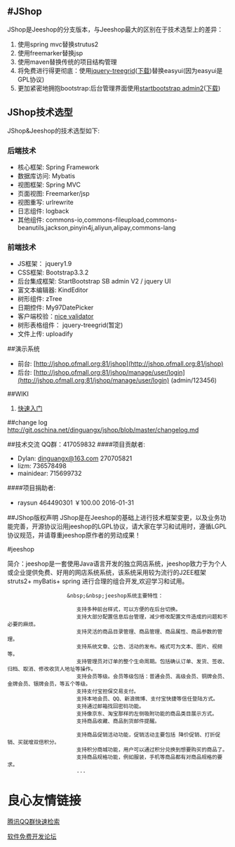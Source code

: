 #JShop
---

JShop是Jeeshop的分支版本，与Jeeshop最大的区别在于技术选型上的差异：

1. 使用spring mvc替换strutus2
2. 使用freemarker替换jsp
3. 使用maven替换传统的项目结构管理
4. 将免费进行得更彻底：使用[jquery-treegrid](http://maxazan.github.io/jquery-treegrid/)([下载](https://github.com/maxazan/jquery-treegrid))替换easyui(因为easyui是GPL协议)
5. 更加紧密地拥抱bootstrap:后台管理界面使用[startbootstrap admin2](http://ironsummitmedia.github.io/startbootstrap-sb-admin-2/pages/index.html)([下载](https://github.com/IronSummitMedia/startbootstrap-sb-admin-2))

## JShop技术选型
JShop&Jeeshop的技术选型如下:
### 后端技术
* 核心框架: Spring Framework
* 数据库访问: Mybatis
* 视图框架: Spring MVC
* 页面视图: Freemarker/jsp
* 视图重写: urlrewrite
* 日志组件: logback
* 其他组件: commons-io,commons-fileupload,commons-beanutils,jackson,pinyin4j,aliyun,alipay,commons-lang

### 前端技术
* JS框架： jquery1.9
* CSS框架: Bootstrap3.3.2
* 后台集成框架: StartBootstrap SB admin V2 / jquery UI
* 富文本编辑器: KindEditor
* 树形组件: zTree
* 日期控件: My97DatePicker
* 客户端校验：[nice validator](http://niceue.com/validator/)
* 树形表格组件： jquery-treegrid(暂定)
* 文件上传: uploadify

##演示系统
* 前台: [http://jshop.ofmall.org:81/jshop](http://jshop.ofmall.org:81/jshop)
* 后台: [http://jshop.ofmall.org:81/jshop/manage/user/login](http://jshop.ofmall.org:81/jshop/manage/user/login) (admin/123456)

##WIKI
1. [快速入门](http://git.oschina.net/dinguangx/jshop/wikis/home)

##change log
http://git.oschina.net/dinguangx/jshop/blob/master/changelog.md

##技术交流
QQ群：417059832
####项目贡献者:
* Dylan: dinguangx@163.com 270705821
* lizm: 736578498
* mainidear: 715699732

####项目捐助者:
* raysun 464490301 ￥100.00 2016-01-31


##JShop版权声明
JShop是在Jeeshop的基础上进行技术框架变更，以及业务功能完善，开源协议沿用jeeshop的LGPL协议，请大家在学习和试用时，遵循LGPL协议规范，并请尊重jeeshop原作者的劳动成果！



#jeeshop

简介：jeeshop是一套使用Java语言开发的独立网店系统，jeeshop致力于为个人或企业提供免费、好用的网店系统系统，该系统采用较为流行的J2EE框架 struts2+ myBatis+ spring 进行合理的组合开发,欢迎学习和试用。


 
    				   &nbsp;&nbsp;jeeshop系统主要特性： 
					 
						  支持多种前台样式，可以方便的在后台切换。  
						  支持大部分配置信息后台管理，减少修改配置文件造成的问题和不必要的麻烦。  
						  支持灵活的商品目录管理、商品管理、商品属性、商品参数的管理。  
						  支持系统文章、公告、活动的发布。格式可为文本、图片、视频等。  
						  支持管理员对订单的整个生命周期。包括确认订单、发货、签收、归档、取消、修改收货人地址等操作。  
						  支持会员等级。会员等级包括：普通会员、高级会员、铜牌会员、金牌会员、银牌会员，等五个等级。  
						  支持支付宝担保交易支付。  
						  支持本地会员、QQ、新浪微博、支付宝快捷等信任登陆方式。  
						  支持通过邮箱找回密码功能。  
						  支持像京东、淘宝那样的左侧吸附功能的商品类目展示方式。  
						  支持商品收藏、商品到货邮件提醒。  
						
						  支持商品促销活动功能，促销活动主要包括 降价促销、打折促销、买就增双倍积分。  
						  支持积分商城功能，用户可以通过积分兑换到想要购买的商品了。  
						  支持商品规格功能，例如服装，手机等商品都有对商品规格的要求。  
						  ...  
						

					 
				 


 # 良心友情链接

[腾讯QQ群快速检索](http://u.720life.cn/s/8cf73f7c)

[软件免费开发论坛](http://u.720life.cn/s/bbb01dc0)